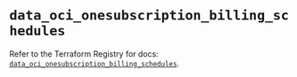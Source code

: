 # `data_oci_onesubscription_billing_schedules`

Refer to the Terraform Registry for docs: [`data_oci_onesubscription_billing_schedules`](https://registry.terraform.io/providers/oracle/oci/7.19.0/docs/data-sources/onesubscription_billing_schedules).
